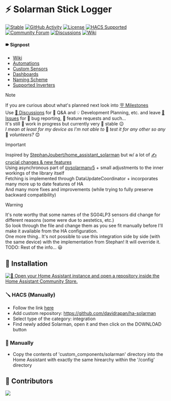 # ⚡ Solarman Stick Logger

[![Stable](https://img.shields.io/github/release/davidrapan/ha-solarman)](https://github.com/davidrapan/ha-solarman/releases/latest)
[![GitHub Activity](https://img.shields.io/github/commit-activity/y/davidrapan/ha-solarman?label=commits)](https://github.com/davidrapan/ha-solarman/commits/main)
[![License](https://img.shields.io/github/license/davidrapan/ha-solarman)](LICENSE)
[![HACS Supported](https://img.shields.io/badge/HACS-Supported-green)](https://github.com/custom-components/hacs)
[![Community Forum](https://img.shields.io/badge/community-forum-brightgreen.svg)](https://community.home-assistant.io/t/solarman-stick-logger-by-david-rapan)
[![Discussions](https://img.shields.io/badge/community-discussions-brightgreen)](https://github.com/davidrapan/ha-solarman/discussions)
[![Wiki](https://img.shields.io/badge/wiki-8A2BE2)](https://github.com/davidrapan/ha-solarman/wiki)

#### 🠶 Signpost
- [Wiki](https://github.com/davidrapan/ha-solarman/wiki)
- [Automations](https://github.com/davidrapan/ha-solarman/wiki/Automations)
- [Custom Sensors](https://github.com/davidrapan/ha-solarman/wiki/Custom-Sensors)
- [Dashboards](https://github.com/davidrapan/ha-solarman/wiki/Dashboards)
- [Naming Scheme](https://github.com/davidrapan/ha-solarman/wiki/Naming-Scheme)
- [Supported Inverters](https://github.com/davidrapan/ha-solarman/wiki/Supported-Inverters)

> [!NOTE]  
> If you are curious about what's planned next look into [🪧 Milestones](https://github.com/davidrapan/ha-solarman/milestones)  
> Use [💬 Discussions](https://github.com/davidrapan/ha-solarman/discussions) for 🙏 Q&A and 💡 Development Planning, etc. and leave [🚩 Issues](https://github.com/davidrapan/ha-solarman/issues) for 🐞 bug reporting, 🎁 feature requests and such...  
> It's still 🚧 work in progress but currently very 🐎 stable 😉  
> *I mean at least for my device as I'm not able to* 🧪 *test it for any other so any* 🧍 *volunteers?* 😊  

> [!IMPORTANT]  
> Inspired by [StephanJoubert/home_assistant_solarman](https://github.com/StephanJoubert/home_assistant_solarman) but w/ a lot of [✍ crucial changes & new features](https://github.com/davidrapan/ha-solarman/wiki#-changes)  
> Using asynchronous part of [pysolarmanv5](https://github.com/jmccrohan/pysolarmanv5) + small adjustments to the inner workings of the library itself  
> Fetching is implemented through DataUpdateCoordinator + incorporates many more up to date features of HA  
> And many more fixes and improvements (while trying to fully preserve backward compatibility)

> [!WARNING]  
> It's note worthy that some names of the SG04LP3 sensors did change for different reasons (some were due to aestetics, etc.)  
> So look through the file and change them as you see fit manually before I'll make it available from the HA configuration.  
> One more thing.. It's not possible to use this integration side by side (with the same device) with the implementation from Stephan! It will override it.  
> TODO: Rest of the info... 😃  

## 🔨 Installation

[![🔌 Open your Home Assistant instance and open a repository inside the Home Assistant Community Store.](https://my.home-assistant.io/badges/hacs_repository.svg)](https://my.home-assistant.io/redirect/hacs_repository/?owner=davidrapan&repository=ha-solarman&category=integration)

### 🪛 HACS (Manually)
- Follow the link [here](https://hacs.xyz/docs/faq/custom_repositories/)
- Add custom repository: https://github.com/davidrapan/ha-solarman
- Select type of the category: integration
- Find newly added Solarman, open it and then click on the DOWNLOAD button

### 🔧 Manually
- Copy the contents of 'custom_components/solarman' directory into the Home Assistant with exactly the same hirearchy within the '/config' directory

## 👤 Contributors
<a href="https://github.com/davidrapan/ha-solarman/graphs/contributors">
  <img src="https://contrib.rocks/image?repo=davidrapan/ha-solarman" />
</a>
